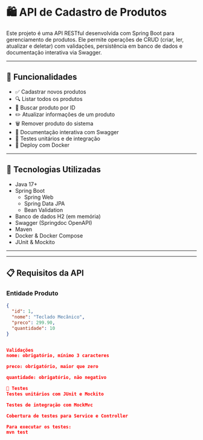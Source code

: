 # 🛍️ API de Cadastro de Produtos

Este projeto é uma API RESTful desenvolvida com Spring Boot para gerenciamento de produtos. Ele permite operações de CRUD (criar, ler, atualizar e deletar) com validações, persistência em banco de dados e documentação interativa via Swagger.

---

## 📌 Funcionalidades

- ✅ Cadastrar novos produtos
- 🔍 Listar todos os produtos
- 🔎 Buscar produto por ID
- ✏️ Atualizar informações de um produto
- 🗑️ Remover produto do sistema
- 📄 Documentação interativa com Swagger
- 🧪 Testes unitários e de integração
- 🐳 Deploy com Docker

---

## 🚀 Tecnologias Utilizadas

- Java 17+
- Spring Boot
  - Spring Web
  - Spring Data JPA
  - Bean Validation
- Banco de dados H2 (em memória)
- Swagger (Springdoc OpenAPI)
- Maven
- Docker & Docker Compose
- JUnit & Mockito

---


---

## 📋 Requisitos da API

### Entidade Produto

```json
{
  "id": 1,
  "nome": "Teclado Mecânico",
  "preco": 299.90,
  "quantidade": 10
}


Validações
nome: obrigatório, mínimo 3 caracteres

preco: obrigatório, maior que zero

quantidade: obrigatório, não negativo

🧪 Testes
Testes unitários com JUnit e Mockito

Testes de integração com MockMvc

Cobertura de testes para Service e Controller

Para executar os testes:
mvn test

